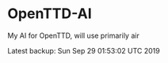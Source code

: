 # OpenTTD-AI
My AI for OpenTTD, will use primarily air

Latest backup: Sun Sep 29 01:53:02 UTC 2019
